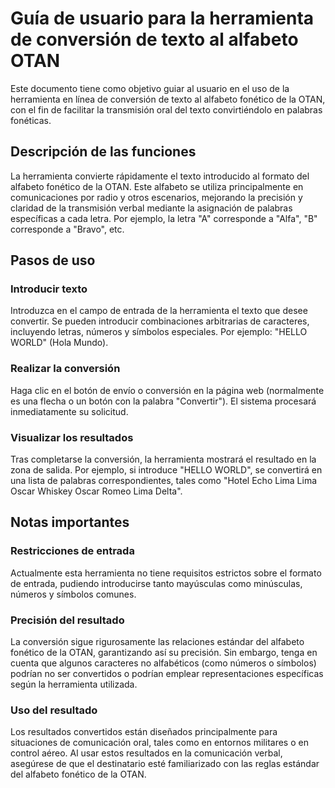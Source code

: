 # Guía de usuario para la herramienta de conversión de texto al alfabeto OTAN

Este documento tiene como objetivo guiar al usuario en el uso de la herramienta en línea de conversión de texto al alfabeto fonético de la OTAN, con el fin de facilitar la transmisión oral del texto convirtiéndolo en palabras fonéticas.

## Descripción de las funciones

La herramienta convierte rápidamente el texto introducido al formato del alfabeto fonético de la OTAN. Este alfabeto se utiliza principalmente en comunicaciones por radio y otros escenarios, mejorando la precisión y claridad de la transmisión verbal mediante la asignación de palabras específicas a cada letra. Por ejemplo, la letra "A" corresponde a "Alfa", "B" corresponde a "Bravo", etc.

## Pasos de uso

### Introducir texto
Introduzca en el campo de entrada de la herramienta el texto que desee convertir. Se pueden introducir combinaciones arbitrarias de caracteres, incluyendo letras, números y símbolos especiales. Por ejemplo: "HELLO WORLD" (Hola Mundo).

### Realizar la conversión
Haga clic en el botón de envío o conversión en la página web (normalmente es una flecha o un botón con la palabra "Convertir"). El sistema procesará inmediatamente su solicitud.

### Visualizar los resultados
Tras completarse la conversión, la herramienta mostrará el resultado en la zona de salida. Por ejemplo, si introduce "HELLO WORLD", se convertirá en una lista de palabras correspondientes, tales como "Hotel Echo Lima Lima Oscar  Whiskey Oscar Romeo Lima Delta".

## Notas importantes

### Restricciones de entrada
Actualmente esta herramienta no tiene requisitos estrictos sobre el formato de entrada, pudiendo introducirse tanto mayúsculas como minúsculas, números y símbolos comunes.

### Precisión del resultado
La conversión sigue rigurosamente las relaciones estándar del alfabeto fonético de la OTAN, garantizando así su precisión. Sin embargo, tenga en cuenta que algunos caracteres no alfabéticos (como números o símbolos) podrían no ser convertidos o podrían emplear representaciones específicas según la herramienta utilizada.

### Uso del resultado
Los resultados convertidos están diseñados principalmente para situaciones de comunicación oral, tales como en entornos militares o en control aéreo. Al usar estos resultados en la comunicación verbal, asegúrese de que el destinatario esté familiarizado con las reglas estándar del alfabeto fonético de la OTAN.